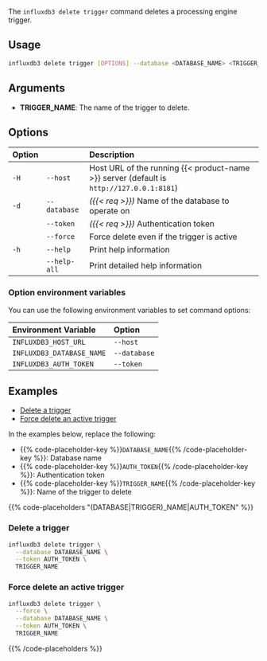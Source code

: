 
The `influxdb3 delete trigger` command deletes a processing engine trigger.

## Usage

<!--pytest.mark.skip-->

```bash
influxdb3 delete trigger [OPTIONS] --database <DATABASE_NAME> <TRIGGER_NAME>
```

## Arguments

- **TRIGGER_NAME**: The name of the trigger to delete.

## Options

| Option |              | Description                                                                              |
| :----- | :----------- | :--------------------------------------------------------------------------------------- |
| `-H`   | `--host`     | Host URL of the running {{< product-name >}} server (default is `http://127.0.0.1:8181`) |
| `-d`   | `--database` | _({{< req >}})_ Name of the database to operate on                                       |
|        | `--token`    | _({{< req >}})_ Authentication token                                                     |
|        | `--force`    | Force delete even if the trigger is active                                               |
| `-h`   | `--help`     | Print help information                                                                   |
|        | `--help-all` | Print detailed help information                                                          |

### Option environment variables

You can use the following environment variables to set command options:

| Environment Variable      | Option       |
| :------------------------ | :----------- |
| `INFLUXDB3_HOST_URL`      | `--host`     |
| `INFLUXDB3_DATABASE_NAME` | `--database` |
| `INFLUXDB3_AUTH_TOKEN`    | `--token`    |

## Examples

- [Delete a trigger](#delete-a-trigger)
- [Force delete an active trigger](#force-delete-an-active-trigger)

In the examples below, replace the following:

- {{% code-placeholder-key %}}`DATABASE_NAME`{{% /code-placeholder-key %}}:
  Database name
- {{% code-placeholder-key %}}`AUTH_TOKEN`{{% /code-placeholder-key %}}: 
  Authentication token
- {{% code-placeholder-key %}}`TRIGGER_NAME`{{% /code-placeholder-key %}}: 
  Name of the trigger to delete

{{% code-placeholders "(DATABASE|TRIGGER)_NAME|AUTH_TOKEN" %}}

### Delete a trigger

<!--pytest.mark.skip-->

```bash
influxdb3 delete trigger \
  --database DATABASE_NAME \
  --token AUTH_TOKEN \
  TRIGGER_NAME
```

### Force delete an active trigger

<!--pytest.mark.skip-->

```bash
influxdb3 delete trigger \
  --force \
  --database DATABASE_NAME \
  --token AUTH_TOKEN \
  TRIGGER_NAME
```

{{% /code-placeholders %}}
